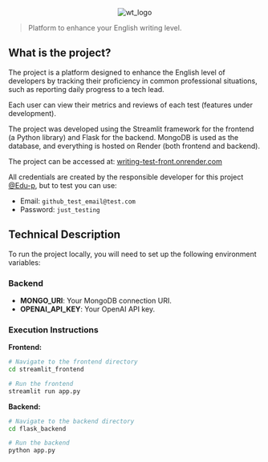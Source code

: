 <p align="center">
    <img src="https://github.com/user-attachments/assets/e514785d-3777-481c-ba46-f81168892f95" alt="wt_logo">
</p>

> Platform to enhance your English writing level.

## What is the project?

The project is a platform designed to enhance the English level of developers by tracking their proficiency in common professional situations, such as reporting daily progress to a tech lead.

Each user can view their metrics and reviews of each test (features under development).

The project was developed using the Streamlit framework for the frontend (a Python library) and Flask for the backend. MongoDB is used as the database, and everything is hosted on Render (both frontend and backend).

The project can be accessed at: [writing-test-front.onrender.com](https://writing-test-front.onrender.com/)

All credentials are created by the responsible developer for this project [@Edu-p](https://github.com/Edu-p), but to test you can use:
- Email: `github_test_email@test.com`
- Password: `just_testing`

## Technical Description

To run the project locally, you will need to set up the following environment variables:

### Backend
- **MONGO_URI**: Your MongoDB connection URI.
- **OPENAI_API_KEY**: Your OpenAI API key.

### Execution Instructions

**Frontend:**

```bash
# Navigate to the frontend directory
cd streamlit_frontend

# Run the frontend
streamlit run app.py
```

**Backend:**

```bash
# Navigate to the backend directory
cd flask_backend

# Run the backend
python app.py
